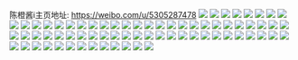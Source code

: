 陈橙酱i主页地址: https://weibo.com/u/5305287478 
![](https://wx4.sinaimg.cn/mw2000/005N2rCSgy1h9h79a8jvlj32c0342u10.jpg) 
![](https://wx4.sinaimg.cn/mw2000/005N2rCSgy1h9h79f7o47j32c03421l1.jpg) 
![](https://wx4.sinaimg.cn/mw2000/005N2rCSgy1h9h79ja1wnj32c0340hdw.jpg) 
![](https://wx4.sinaimg.cn/mw2000/005N2rCSgy1h9h79n3kbcj32c0340b2b.jpg) 
![](https://wx4.sinaimg.cn/mw2000/005N2rCSgy1h8nbcjjltqj32c03407wj.jpg) 
![](https://wx4.sinaimg.cn/mw2000/005N2rCSgy1h7lgzdj4nsj32c0340npf.jpg) 
![](https://wx4.sinaimg.cn/mw2000/005N2rCSgy1h7lgzhuex7j32c0340npf.jpg) 
![](https://wx4.sinaimg.cn/mw2000/005N2rCSgy1h7lgzo47mbj32c033iu14.jpg) 
![](https://wx4.sinaimg.cn/mw2000/005N2rCSgy1h7lgzswk5zj32c03407wl.jpg) 
![](https://wx4.sinaimg.cn/mw2000/005N2rCSgy1h7lgzuh7asj326z2xckjm.jpg) 
![](https://wx4.sinaimg.cn/mw2000/005N2rCSgy1h7lgz9ksfmj31s92dokjl.jpg) 
![](https://wx4.sinaimg.cn/mw2000/005N2rCSgy1h7l84oovlbj32542uux6q.jpg) 
![](https://wx4.sinaimg.cn/mw2000/005N2rCSgy1h7l84snp1wj323d2shx6q.jpg) 
![](https://wx4.sinaimg.cn/mw2000/005N2rCSgy1h7l84lizloj32c03401l3.jpg) 
![](https://wx4.sinaimg.cn/mw2000/005N2rCSgy1h7l84zv794j32c03401l1.jpg) 
![](https://wx4.sinaimg.cn/mw2000/005N2rCSgy1h7l855j8z7j32c0340qv8.jpg) 
![](https://wx4.sinaimg.cn/mw2000/005N2rCSgy1h746qt0z0fj32c03407wl.jpg) 
![](https://wx4.sinaimg.cn/mw2000/005N2rCSgy1h746qw9etyj32c0340b2c.jpg) 
![](https://wx4.sinaimg.cn/mw2000/005N2rCSgy1h746qyyc5hj32c03407wh.jpg) 
![](https://wx4.sinaimg.cn/mw2000/005N2rCSgy1h71qqk8sx4j328i2x6hdw.jpg) 
![](https://wx4.sinaimg.cn/mw2000/005N2rCSgy1h71qr41r85j329l2ype81.jpg) 
![](https://wx4.sinaimg.cn/mw2000/005N2rCSgy1h6wyjeckk2j32c03401l1.jpg) 
![](https://wx4.sinaimg.cn/mw2000/005N2rCSgy1h6w787lqw8j32c03404ic.jpg) 
![](https://wx4.sinaimg.cn/mw2000/005N2rCSgy1h6w77yys4tj32c0340kjo.jpg) 
![](https://wx4.sinaimg.cn/mw2000/005N2rCSgy1h6p1gda5n9j31sc2ds1ky.jpg) 
![](https://wx4.sinaimg.cn/mw2000/005N2rCSgy1h6mqf1ygkhj32db35stqp.jpg) 
![](https://wx4.sinaimg.cn/mw2000/005N2rCSgy1h6mqfd64m2j328w2zv4i4.jpg) 
![](https://wx4.sinaimg.cn/mw2000/005N2rCSgy1h6mqfkb5o0j32dc35skjn.jpg) 
![](https://wx4.sinaimg.cn/mw2000/005N2rCSgy1h6mqfxjn32j32fa35s7wk.jpg) 
![](https://wx4.sinaimg.cn/mw2000/005N2rCSgy1h6lrnv2qbsj32dc35sx6r.jpg) 
![](https://wx4.sinaimg.cn/mw2000/005N2rCSgy1h6lro1l6raj329h35s7wj.jpg) 
![](https://wx4.sinaimg.cn/mw2000/005N2rCSgy1h6lromrztmj32dc35ske3.jpg) 
![](https://wx4.sinaimg.cn/mw2000/005N2rCSgy1h6lroppht2j32db35s4qr.jpg) 
![](https://wx4.sinaimg.cn/mw2000/005N2rCSgy1h6je0ybrz1j31yy2nmqv6.jpg) 
![](https://wx4.sinaimg.cn/mw2000/005N2rCSgy1h6je0sr20vj31rq2d91ky.jpg) 
![](https://wx4.sinaimg.cn/mw2000/005N2rCSgy1h6b9g8yh87j32c03407us.jpg) 
![](https://wx4.sinaimg.cn/mw2000/005N2rCSgy1h6b9glu0mjj32c03404qp.jpg) 
![](https://wx4.sinaimg.cn/mw2000/005N2rCSgy1h6ay5xxm2xj328j30dgwg.jpg) 
![](https://wx4.sinaimg.cn/mw2000/005N2rCSgy1h6ay63k8n2j32c0340zs0.jpg) 
![](https://wx4.sinaimg.cn/mw2000/005N2rCSgy1h6ay75rp1tj32c0340thp.jpg) 
![](https://wx4.sinaimg.cn/mw2000/005N2rCSgy1h6ay5vco08j32c0340gtv.jpg) 
![](https://wx4.sinaimg.cn/mw2000/005N2rCSgy1h652kc7x81j32c0340hdu.jpg) 
![](https://wx4.sinaimg.cn/mw2000/005N2rCSgy1h5wjgsvtgtj32c0340ayp.jpg) 
![](https://wx4.sinaimg.cn/mw2000/005N2rCSgy1h5wjgo6447j32c03407wj.jpg) 
![](https://wx4.sinaimg.cn/mw2000/005N2rCSgy1h5wjgw06s6j30zo1okjtq.jpg) 
![](https://wx4.sinaimg.cn/mw2000/005N2rCSgy1h5wjgp1pr4j31v72hlhdt.jpg) 
![](https://wx4.sinaimg.cn/mw2000/005N2rCSgy1h5wjgqn79zj31u72g7n5e.jpg) 
![](https://wx4.sinaimg.cn/mw2000/005N2rCSgy1h5wjgurprtj32c0346x6q.jpg) 
![](https://wx4.sinaimg.cn/mw2000/005N2rCSgy1h5wjirez2ij32c0340ah6.jpg) 
![](https://wx4.sinaimg.cn/mw2000/005N2rCSgy1h5wvn2lk7fj32c0312u10.jpg) 
![](https://wx4.sinaimg.cn/mw2000/005N2rCSgy1h5wvn8ezw0j32c0340npg.jpg) 
![](https://wx4.sinaimg.cn/mw2000/005N2rCSgy1h5wvn9tz2rj32bz33m19f.jpg) 
![](https://wx4.sinaimg.cn/mw2000/005N2rCSgy1h5wvnds6nvj31v72hmnpd.jpg) 
![](https://wx4.sinaimg.cn/mw2000/005N2rCSgy1h5wvnetbktj31pj2a1kjl.jpg) 
![](https://wx4.sinaimg.cn/mw2000/005N2rCSgy1h5wvnbekk8j32c02c0qfy.jpg) 
![](https://wx4.sinaimg.cn/mw2000/005N2rCSgy1h5wvncz0fzj32c02c0dp3.jpg) 
![](https://wx4.sinaimg.cn/mw2000/005N2rCSgy1h5tf9ba5y9j31tp2ri15v.jpg) 
![](https://wx4.sinaimg.cn/mw2000/005N2rCSgy1h5sd7zpi3kj30zo256kjl.jpg) 
![](https://wx4.sinaimg.cn/mw2000/005N2rCSgy1h5obba0olfj32c0340e85.jpg) 
![](https://wx4.sinaimg.cn/mw2000/005N2rCSgy1h5dbk7dm80j32c0340npf.jpg) 
![](https://wx4.sinaimg.cn/mw2000/005N2rCSgy1h5aexdarpmj32c0340qv7.jpg) 
![](https://wx4.sinaimg.cn/mw2000/005N2rCSgy1h5aexb03elj32c0340npf.jpg) 
![](https://wx4.sinaimg.cn/mw2000/005N2rCSgy1h5aexf36brj31sc2ds7wi.jpg) 
![](https://wx4.sinaimg.cn/mw2000/005N2rCSgy1h4pe421jv6j32c03407wl.jpg) 
![](https://wx4.sinaimg.cn/mw2000/005N2rCSgy1h4pe3xkbk3j32c03401l1.jpg) 
![](https://wx4.sinaimg.cn/mw2000/005N2rCSgy1h4mwb442bfj32co340kjo.jpg) 
![](https://wx4.sinaimg.cn/mw2000/005N2rCSgy1h4mwb6se3qj32gd35sb2c.jpg) 
![](https://wx4.sinaimg.cn/mw2000/005N2rCSgy1h4mwb8v8l9j32gq35sb2c.jpg) 
![](https://wx4.sinaimg.cn/mw2000/005N2rCSgy1h4mwbaaw4pj32gk35snpe.jpg) 
![](https://wx4.sinaimg.cn/mw2000/005N2rCSgy1h4m6jmgyijj32co340kjo.jpg) 
![](https://wx4.sinaimg.cn/mw2000/005N2rCSgy1h4m6jo7wc1j32fx35s7wk.jpg) 
